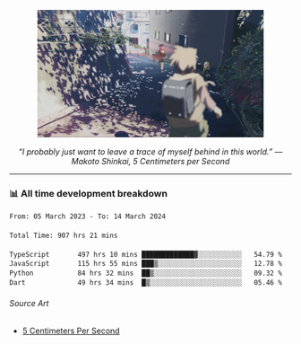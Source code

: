 <p align="center"><img src="asset/header.jpg" width="80%"/></p>
<p align="center"><i>“I probably just want to leave a trace of myself behind in this world.” ― Makoto Shinkai, 5 Centimeters per Second</i></p>

---
<!--
<details>
  <summary>📃 My Resume</summary>

### Education

- 📖 **Computer Science**\
📆 10/2021 - present\
📍 **Thang Long University** - Hoang Mai, Hanoi, Vietnam

### Experience

<img align="right" src="https://img.shields.io/badge/Figma-F24E1E?style=flat&logo=figma&logoColor=white"/>
<img align="right" src="https://img.shields.io/badge/node.js-6DA55F?style=flat&logo=node.js&logoColor=white"/>
<img align="right" src="https://img.shields.io/badge/Next.js-black?style=flat&logo=next.js&logoColor=white"/>
<img align="right" src="https://img.shields.io/badge/TypeScript-007ACC?style=flat&logo=typescript&logoColor=white"/>


- 👨‍💻 **Frontend Web Intern**\
📆 07/2023 - present\
📍 **MQ ICT Solutions** - Hoang Mai, Hanoi, Vietnam
</details> 
-->

### 📊 All time development breakdown

<!--START_SECTION:waka-->

```txt
From: 05 March 2023 - To: 14 March 2024

Total Time: 907 hrs 21 mins

TypeScript       497 hrs 10 mins █████████████▓░░░░░░░░░░░   54.79 %
JavaScript       115 hrs 55 mins ███▒░░░░░░░░░░░░░░░░░░░░░   12.78 %
Python           84 hrs 32 mins  ██▒░░░░░░░░░░░░░░░░░░░░░░   09.32 %
Dart             49 hrs 34 mins  █▒░░░░░░░░░░░░░░░░░░░░░░░   05.46 %
```

<!--END_SECTION:waka-->

###### Source Art

-  [5 Centimeters Per Second](https://wallhaven.cc/w/nrowq1)

